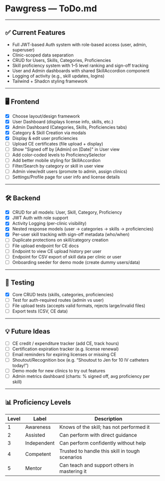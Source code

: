 # Pawgress — ToDo.md

---

## ✅ Current Features

- Full JWT-based Auth system with role-based access (user, admin, superuser)
- Clinic-scoped data separation
- CRUD for Users, Skills, Categories, Proficiencies
- Skill proficiency system with 1–5 level ranking and sign-off tracking
- User and Admin dashboards with shared SkillAccordion component
- Logging of activity (e.g., skill updates, logins)
- Tailwind + Shadcn styling framework

---

## 🖥️ Frontend

- [x] Choose layout/design framework
- [x] User Dashboard (displays license info, skills, etc.)
- [x] Admin Dashboard (Categories, Skills, Proficiencies tabs)
- [x] Category & Skill Creation via modals
- [x] Display & edit user proficiencies
- [ ] Upload CE certificates (file upload + display)
- [ ] Show "Signed off by [Admin] on [Date]" in User view
- [ ] Add color-coded levels to ProficiencySelector
- [ ] Add better mobile styling for SkillAccordion
- [ ] Filter/Search by category or skill in user view
- [ ] Admin view/edit users (promote to admin, assign clinics)
- [ ] Settings/Profile page for user info and license details

---

## 🛠️ Backend

- [x] CRUD for all models: User, Skill, Category, Proficiency
- [x] JWT Auth with role support
- [x] Activity Logging (per-clinic visibility)
- [x] Nested response models (user → categories → skills → proficiencies)
- [x] Per-user skill tracking with sign-off metadata (who/when)
- [ ] Duplicate protections on skill/category creation
- [ ] File upload endpoint for CE docs
- [ ] Endpoint to view CE upload history per user
- [ ] Endpoint for CSV export of skill data per clinic or user
- [ ] Onboarding seeder for demo mode (create dummy users/data)

---

## 🧪 Testing

- [x] Core CRUD tests (skills, categories, proficiencies)
- [ ] Test for auth-required routes (admin vs user)
- [ ] File upload tests (accepts valid formats, rejects large/invalid files)
- [ ] Export tests (CSV, CE data)

---

## 💡 Future Ideas

- [ ] CE credit / expenditure tracker (add CE, track hours)
- [ ] Certification expiration tracker (e.g. license renewal)
- [ ] Email reminders for expiring licenses or missing CE
- [ ] Shoutout/Recognition box (e.g. “Shoutout to Jen for 10 IV catheters today!”)
- [ ] Demo mode for new clinics to try out features
- [ ] Admin metrics dashboard (charts: % signed off, avg proficiency per skill)

---

## 📊 Proficiency Levels

| Level | Label        | Description                                           |
|-------|--------------|-------------------------------------------------------|
| 1     | Awareness    | Knows of the skill; has not performed it             |
| 2     | Assisted     | Can perform with direct guidance                     |
| 3     | Independent  | Can perform confidently without help                 |
| 4     | Competent    | Trusted to handle this skill in tough scenarios      |
| 5     | Mentor       | Can teach and support others in mastering it         |
